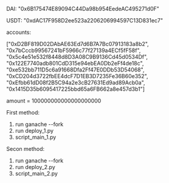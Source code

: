 DAI: "0x6B175474E89094C44Da98b954EedeAC495271d0F"


USDT: "0xdAC17F958D2ee523a2206206994597C13D831ec7"


accounts: 


["0xD2BF819D02DAbAE63Ed7d6B7A7Bc07913183a8b2", 
                "0x7bCccb99567241bF5966c77f27139a4ECf5fF58f",
                "0x5c4e51e532f8448d8D3A08C9B9136Cd45d0534Df",
                "0x122E7740adb801CdD315e94ebEA0Db2eFf4de18c",
                "0xe532bb711D5c6a91668Dfa2Ff47E0DDb53D54068",
                "0xCD204d3722fbEE4dcF7D1EB3D7235Fe36B60e352",
                "0xEfbb61dD08f2B5C94a2e3cB27631Ed9ad89Acb0a",
                "0x1415D35b6095417225bbd65a6FB662a8e457d3b1"]


amount = 100000000000000000000


First method:

1. run ganache --fork 
2. run deploy_1.py
3. script_main_1.py

Secon method:

1. run ganache --fork 
2. run deploy_2.py
3. script_main_2.py

